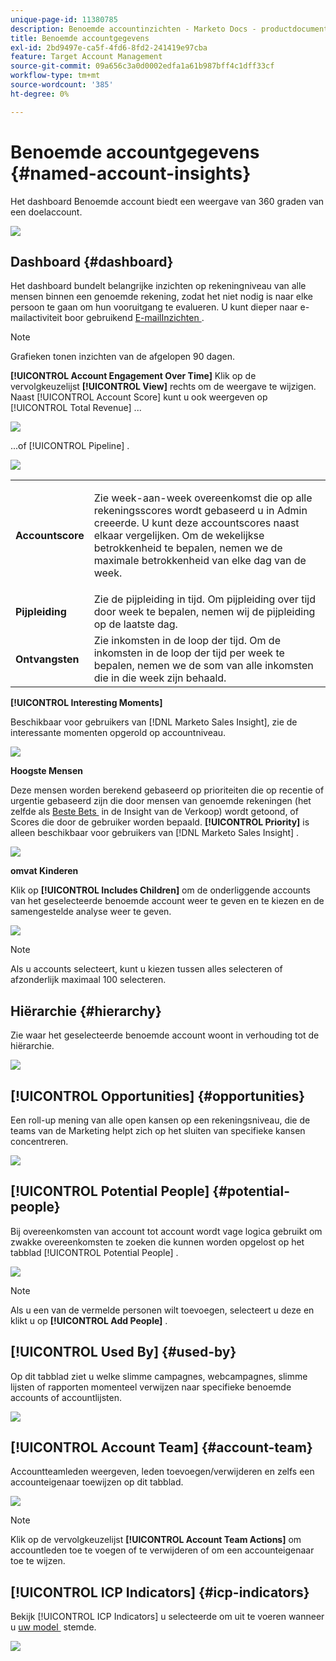 ```yaml
---
unique-page-id: 11380785
description: Benoemde accountinzichten - Marketo Docs - productdocumentatie
title: Benoemde accountgegevens
exl-id: 2bd9497e-ca5f-4fd6-8fd2-241419e97cba
feature: Target Account Management
source-git-commit: 09a656c3a0d0002edfa1a61b987bff4c1dff33cf
workflow-type: tm+mt
source-wordcount: '385'
ht-degree: 0%

---
```


# Benoemde accountgegevens {#named-account-insights}

Het dashboard Benoemde account biedt een weergave van 360 graden van een doelaccount.

![](assets/one-1.png)

## Dashboard {#dashboard}

Het dashboard bundelt belangrijke inzichten op rekeningniveau van alle mensen binnen een genoemde rekening, zodat het niet nodig is naar elke persoon te gaan om hun vooruitgang te evalueren. U kunt dieper naar e-mailactiviteit boor gebruikend [&#x200B; E-mailInzichten &#x200B;](/help/marketo/product-docs/reporting/email-insights/filtering-in-email-insights.md#account-based-marketing).

>[!NOTE]
>
>Grafieken tonen inzichten van de afgelopen 90 dagen.

**[!UICONTROL Account Engagement Over Time]** Klik op de vervolgkeuzelijst **[!UICONTROL View]** rechts om de weergave te wijzigen. Naast [!UICONTROL Account Score] kunt u ook weergeven op [!UICONTROL Total Revenue] ...

![](assets/two-new.png)

...of [!UICONTROL Pipeline] .

![](assets/three-new.png)

<table>
 <tbody>
  <tr>
   <td><strong><span class="uicontrol">Accountscore</span></strong></td>
   <td><p>Zie week-aan-week overeenkomst die op alle rekeningsscores wordt gebaseerd u in <span class="uicontrol"> Admin </span> creeerde. U kunt deze accountscores naast elkaar vergelijken. Om de wekelijkse betrokkenheid te bepalen, nemen we de maximale betrokkenheid van elke dag van de week.</p></td>
  </tr>
  <tr>
   <td><strong><span class="uicontrol">Pijpleiding</span></strong></td>
   <td>Zie de pijpleiding in tijd. Om pijpleiding over tijd door week te bepalen, nemen wij de pijpleiding op de laatste dag.</td>
  </tr>
  <tr>
   <td><strong><span class="uicontrol">Ontvangsten</span></strong></td>
   <td>Zie inkomsten in de loop der tijd. Om de inkomsten in de loop der tijd per week te bepalen, nemen we de som van alle inkomsten die in die week zijn behaald.</td>
  </tr>
 </tbody>
</table>

**[!UICONTROL Interesting Moments]**

Beschikbaar voor gebruikers van [!DNL Marketo Sales Insight], zie de interessante momenten opgerold op accountniveau.

![](assets/int-mom.png)

**Hoogste Mensen**

Deze mensen worden berekend gebaseerd op prioriteiten die op recentie of urgentie gebaseerd zijn die door mensen van genoemde rekeningen (het zelfde als [&#x200B; Beste Bets &#x200B;](/help/marketo/product-docs/marketo-sales-insight/msi-for-salesforce/features/stars-and-flames/priority-urgency-relative-score-and-best-bets.md) in de Insight van de Verkoop) wordt getoond, of Scores die door de gebruiker worden bepaald. **[!UICONTROL Priority]** is alleen beschikbaar voor gebruikers van [!DNL Marketo Sales Insight] .

![](assets/top-ten.png)

**omvat Kinderen**

Klik op **[!UICONTROL Includes Children]** om de onderliggende accounts van het geselecteerde benoemde account weer te geven en te kiezen en de samengestelde analyse weer te geven.

![](assets/abm.png)

>[!NOTE]
>
>Als u accounts selecteert, kunt u kiezen tussen alles selecteren of afzonderlijk maximaal 100 selecteren.

## Hiërarchie {#hierarchy}

Zie waar het geselecteerde benoemde account woont in verhouding tot de hiërarchie.

![](assets/hierarchy.png)

## [!UICONTROL Opportunities] {#opportunities}

Een roll-up mening van alle open kansen op een rekeningsniveau, die de teams van de Marketing helpt zich op het sluiten van specifieke kansen concentreren.

![](assets/four-1.png)

## [!UICONTROL Potential People] {#potential-people}

Bij overeenkomsten van account tot account wordt vage logica gebruikt om zwakke overeenkomsten te zoeken die kunnen worden opgelost op het tabblad [!UICONTROL Potential People] .

![](assets/five-1.png)

>[!NOTE]
>
>Als u een van de vermelde personen wilt toevoegen, selecteert u deze en klikt u op **[!UICONTROL Add People]** .

## [!UICONTROL Used By] {#used-by}

Op dit tabblad ziet u welke slimme campagnes, webcampagnes, slimme lijsten of rapporten momenteel verwijzen naar specifieke benoemde accounts of accountlijsten.

![](assets/six-1.png)

## [!UICONTROL Account Team] {#account-team}

Accountteamleden weergeven, leden toevoegen/verwijderen en zelfs een accounteigenaar toewijzen op dit tabblad.

![](assets/seven-1.png)

>[!NOTE]
>
>Klik op de vervolgkeuzelijst **[!UICONTROL Account Team Actions]** om accountleden toe te voegen of te verwijderen of om een accounteigenaar toe te wijzen.

## [!UICONTROL ICP Indicators] {#icp-indicators}

Bekijk [!UICONTROL ICP Indicators] u selecteerde om uit te voeren wanneer u [&#x200B; uw model &#x200B;](/help/marketo/product-docs/target-account-management/account-profiling/account-profiling-ranking-and-tuning.md#model-tuning) stemde.

![](assets/eight.png)
